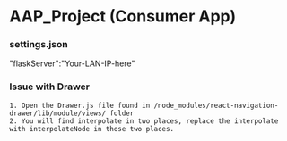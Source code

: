 # AAP_Project (Consumer App)

### settings.json
"flaskServer":"Your-LAN-IP-here" 

### Issue with Drawer
```
1. Open the Drawer.js file found in /node_modules/react-navigation-drawer/lib/module/views/ folder
2. You will find interpolate in two places, replace the interpolate with interpolateNode in those two places.
```
